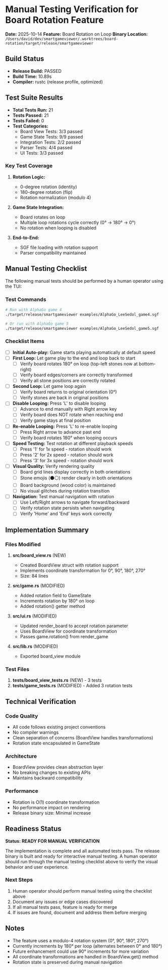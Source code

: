 # Manual Testing Verification for Board Rotation Feature

**Date:** 2025-10-14
**Feature:** Board Rotation on Loop
**Binary Location:** `/Users/david/dev/smartgameviewer/.worktrees/board-rotation/target/release/smartgameviewer`

## Build Status

- **Release Build:** PASSED
- **Build Time:** 10.89s
- **Compiler:** rustc (release profile, optimized)

## Test Suite Results

- **Total Tests Run:** 21
- **Tests Passed:** 21
- **Tests Failed:** 0
- **Test Categories:**
  - Board View Tests: 3/3 passed
  - Game State Tests: 9/9 passed
  - Integration Tests: 2/2 passed
  - Parser Tests: 4/4 passed
  - UI Tests: 3/3 passed

### Key Test Coverage

1. **Rotation Logic:**
   - 0-degree rotation (identity)
   - 180-degree rotation (flip)
   - Rotation normalization (modulo 4)

2. **Game State Integration:**
   - Board rotates on loop
   - Multiple loop rotations cycle correctly (0° → 180° → 0°)
   - No rotation when looping is disabled

3. **End-to-End:**
   - SGF file loading with rotation support
   - Parser compatibility maintained

## Manual Testing Checklist

The following manual tests should be performed by a human operator using the TUI:

### Test Commands

```bash
# Run with AlphaGo game 4
./target/release/smartgameviewer examples/AlphaGo_LeeSedol_game4.sgf

# Or run with AlphaGo game 5
./target/release/smartgameviewer examples/AlphaGo_LeeSedol_game5.sgf
```

### Checklist Items

- [ ] **Initial Auto-play:** Game starts playing automatically at default speed
- [ ] **First Loop:** Let game play to the end and loop back to start
  - [ ] Verify board rotates 180° on loop (top-left stones now at bottom-right)
  - [ ] Verify board edges/corners are correctly transformed
  - [ ] Verify all stone positions are correctly rotated
- [ ] **Second Loop:** Let game loop again
  - [ ] Verify board returns to original orientation (0°)
  - [ ] Verify stones are back in original positions
- [ ] **Disable Looping:** Press 'L' to disable looping
  - [ ] Advance to end manually with Right arrow key
  - [ ] Verify board does NOT rotate when reaching end
  - [ ] Verify game stays at final position
- [ ] **Re-enable Looping:** Press 'L' to re-enable looping
  - [ ] Press Right arrow to advance past end
  - [ ] Verify board rotates 180° when looping occurs
- [ ] **Speed Testing:** Test rotation at different playback speeds
  - [ ] Press '1' for 1x speed - rotation should work
  - [ ] Press '2' for 2x speed - rotation should work
  - [ ] Press '3' for 3x speed - rotation should work
- [ ] **Visual Quality:** Verify rendering quality
  - [ ] Board grid lines display correctly in both orientations
  - [ ] Stone emojis (⚫⚪) render clearly in both orientations
  - [ ] Board background (wood color) is maintained
  - [ ] No visual glitches during rotation transition
- [ ] **Navigation:** Test manual navigation with rotation
  - [ ] Use Left/Right arrows to navigate forward/backward
  - [ ] Verify rotation state persists when navigating
  - [ ] Verify 'Home' and 'End' keys work correctly

## Implementation Summary

### Files Modified

1. **src/board_view.rs** (NEW)
   - Created BoardView struct with rotation support
   - Implements coordinate transformation for 0°, 90°, 180°, 270°
   - Size: 84 lines

2. **src/game.rs** (MODIFIED)
   - Added rotation field to GameState
   - Increments rotation by 180° on loop
   - Added rotation() getter method

3. **src/ui.rs** (MODIFIED)
   - Updated render_board to accept rotation parameter
   - Uses BoardView for coordinate transformation
   - Passes game.rotation() from render_game

4. **src/lib.rs** (MODIFIED)
   - Exported board_view module

### Test Files

1. **tests/board_view_tests.rs** (NEW) - 3 tests
2. **tests/game_tests.rs** (MODIFIED) - Added 3 rotation tests

## Technical Verification

### Code Quality
- All code follows existing project conventions
- No compiler warnings
- Clean separation of concerns (BoardView handles transformations)
- Rotation state encapsulated in GameState

### Architecture
- BoardView provides clean abstraction layer
- No breaking changes to existing APIs
- Maintains backward compatibility

### Performance
- Rotation is O(1) coordinate transformation
- No performance impact on rendering
- Release binary size: Minimal increase

## Readiness Status

**Status: READY FOR MANUAL VERIFICATION**

The implementation is complete and all automated tests pass. The release binary is built and ready for interactive manual testing. A human operator should run through the manual testing checklist above to verify the visual behavior and user experience.

### Next Steps

1. Human operator should perform manual testing using the checklist above
2. Document any issues or edge cases discovered
3. If all manual tests pass, feature is ready for merge
4. If issues are found, document and address them before merging

## Notes

- The feature uses a modulo-4 rotation system (0°, 90°, 180°, 270°)
- Currently increments by 180° per loop (alternates between 0° and 180°)
- Future enhancement could use 90° increments for more variation
- All coordinate transformations are handled in BoardView.get() method
- Rotation state is preserved during manual navigation
